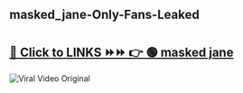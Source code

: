 
 ## masked_jane-Only-Fans-Leaked

# <h2><a href="https://clipsfans.com/masked_jane&ref=git">🔗 Click to LINKS ⏩⏩ 👉 🟢 masked jane </a></h2>

<a href="https://clipsfans.com/masked_jane&ref=git" rel="nofollow" data-target="animated-image.originalLink"><img src="https://i.ibb.co.com/xMMVF88/686577567.gif" alt="Viral Video Original" style="max-width: 100%; display: inline-block;" data-target="animated-image.originalImage"></a>
